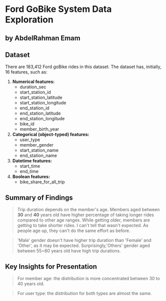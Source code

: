 # Ford GoBike System Data Exploration
## by AbdelRahman Emam


## Dataset

There are 183,412 Ford goBike rides in this dataset. The dataset has, initially, 16 features, such as:
1. **Numerical features:**
    * duration_sec
    * start_station_id
    * start_station_latitude
    * start_station_longitude
    * end_station_id
    * end_station_latitude
    * end_station_longitude
    * bike_id
    * member_birth_year
2. **Categorical (object-typed) features:**
    * user_type
    * member_gender
    * start_station_name
    * end_station_name
3. **Datetime features:**
    * start_time
    * end_time
4. **Boolean features:**
    * bike_share_for_all_trip


## Summary of Findings

> Trip duration depends on the member's age. Members aged between **30** and **40** years old have higher percentage of taking longer rides compared to other age ranges. While getting older, members are getting to take shorter rides. I can't tell that wasn't expected. As people age up, they can't do the same effort as before.

> 'Male' gender doesn't have higher trip duration than 'Female' and 'Other', as it may be expected. Surprisingly,'Others' gender aged between 55~60 years old have high trip durations.

## Key Insights for Presentation
> For member age: the distribution is more concentrated between 30 to 40 years old.

> For user type: the distribution for both types are almost the same.